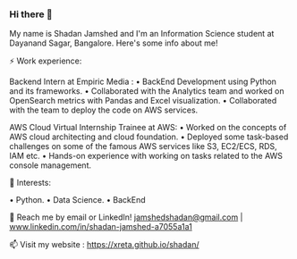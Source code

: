 ### Hi there 👋

My name is Shadan Jamshed and I'm an Information Science student at Dayanand Sagar, Bangalore. Here's some info about me!

⚡ Work experience:

Backend Intern at Empiric Media : 
• BackEnd Development using Python and its frameworks.
• Collaborated with the Analytics team and worked on OpenSearch metrics with Pandas and Excel visualization.
• Collaborated with the team to deploy the code on AWS services.

AWS Cloud Virtual Internship Trainee at AWS:
• Worked on the concepts of AWS cloud architecting and cloud foundation.
• Deployed some task-based challenges on some of the famous AWS services like S3, EC2/ECS, RDS, IAM etc.
• Hands-on experience with working on tasks related to the AWS console management.

🌱 Interests:

• Python.
• Data Science. 
• BackEnd

💬 Reach me by email or LinkedIn! jamshedshadan@gmail.com | www.linkedin.com/in/shadan-jamshed-a7055a1a1

📫 Visit my website : https://xreta.github.io/shadan/
